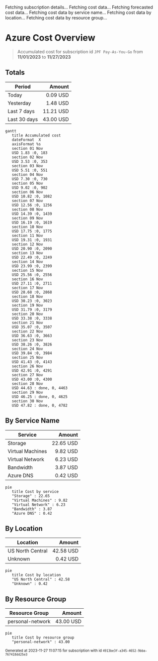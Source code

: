 Fetching subscription details...
Fetching cost data...
Fetching forecasted cost data...
Fetching cost data by service name...
Fetching cost data by location...
Fetching cost data by resource group...
# Azure Cost Overview

> Accumulated cost for subscription id `JPF Pay-As-You-Go` from **11/01/2023** to **11/27/2023**

## Totals

|Period|Amount|
|---|---:|
|Today|0.09 USD|
|Yesterday|1.48 USD|
|Last 7 days|11.21 USD|
|Last 30 days|43.00 USD|

```mermaid
gantt
   title Accumulated cost
   dateFormat  X
   axisFormat %s
   section 01 Nov
   USD 1.83 :0, 183
   section 02 Nov
   USD 3.53 :0, 353
   section 03 Nov
   USD 5.51 :0, 551
   section 04 Nov
   USD 7.30 :0, 730
   section 05 Nov
   USD 9.02 :0, 902
   section 06 Nov
   USD 10.82 :0, 1082
   section 07 Nov
   USD 12.56 :0, 1256
   section 08 Nov
   USD 14.39 :0, 1439
   section 09 Nov
   USD 16.19 :0, 1619
   section 10 Nov
   USD 17.75 :0, 1775
   section 11 Nov
   USD 19.31 :0, 1931
   section 12 Nov
   USD 20.90 :0, 2090
   section 13 Nov
   USD 22.49 :0, 2249
   section 14 Nov
   USD 23.99 :0, 2399
   section 15 Nov
   USD 25.56 :0, 2556
   section 16 Nov
   USD 27.11 :0, 2711
   section 17 Nov
   USD 28.68 :0, 2868
   section 18 Nov
   USD 30.23 :0, 3023
   section 19 Nov
   USD 31.79 :0, 3179
   section 20 Nov
   USD 33.38 :0, 3338
   section 21 Nov
   USD 35.07 :0, 3507
   section 22 Nov
   USD 36.63 :0, 3663
   section 23 Nov
   USD 38.26 :0, 3826
   section 24 Nov
   USD 39.84 :0, 3984
   section 25 Nov
   USD 41.43 :0, 4143
   section 26 Nov
   USD 42.91 :0, 4291
   section 27 Nov
   USD 43.00 :0, 4300
   section 28 Nov
   USD 44.63 : done, 0, 4463
   section 29 Nov
   USD 46.25 : done, 0, 4625
   section 30 Nov
   USD 47.82 : done, 0, 4782
```

## By Service Name

|Service|Amount|
|---|---:|
|Storage|22.65 USD|
|Virtual Machines|9.82 USD|
|Virtual Network|6.23 USD|
|Bandwidth|3.87 USD|
|Azure DNS|0.42 USD|

```mermaid
pie
   title Cost by service
   "Storage" : 22.65
   "Virtual Machines" : 9.82
   "Virtual Network" : 6.23
   "Bandwidth" : 3.87
   "Azure DNS" : 0.42
```

## By Location

|Location|Amount|
|---|---:|
|US North Central|42.58 USD|
|Unknown|0.42 USD|

```mermaid
pie
   title Cost by location
   "US North Central" : 42.58
   "Unknown" : 0.42
```

## By Resource Group

|Resource Group|Amount|
|---|---:|
|personal-network|43.00 USD|

```mermaid
pie
   title Cost by resource group
   "personal-network" : 43.00
```

<sup>Generated at 2023-11-27 11:07:15 for subscription with id `4913be3f-a345-4652-9bba-767418dd25e3`</sup>
